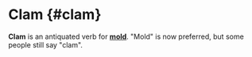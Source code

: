 # Clam {#clam}

**Clam** is an antiquated verb for [**mold**](mold.md). "Mold" is now preferred, but some people still say "clam".
